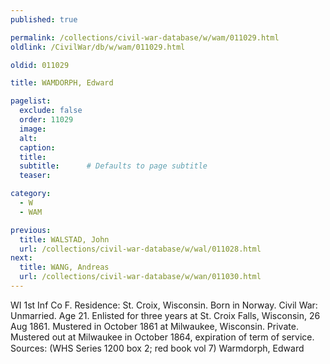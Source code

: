 ```yaml
---
published: true

permalink: /collections/civil-war-database/w/wam/011029.html
oldlink: /CivilWar/db/w/wam/011029.html

oldid: 011029

title: WAMDORPH, Edward

pagelist:
  exclude: false
  order: 11029
  image: 
  alt:
  caption:
  title:
  subtitle:      # Defaults to page subtitle
  teaser:

category: 
  - W 
  - WAM

previous:
  title: WALSTAD, John
  url: /collections/civil-war-database/w/wal/011028.html  
next:
  title: WANG, Andreas
  url: /collections/civil-war-database/w/wan/011030.html   
---
```

WI 1st Inf Co F. Residence: St. Croix, Wisconsin. Born in Norway. Civil War: Unmarried. Age 21. Enlisted for three years at St. Croix Falls, Wisconsin, 26 Aug 1861. Mustered in October 1861 at Milwaukee, Wisconsin. Private. Mustered out at Milwaukee in October 1864, expiration of term of service. Sources: (WHS Series 1200 box 2; red book vol 7) &#147;Warmdorph, Edward&#148;